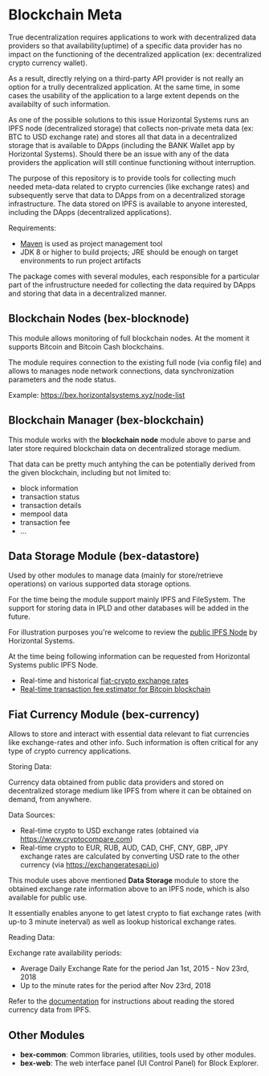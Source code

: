 # Blockchain Meta

True decentralization requires applications to work with decentralized data providers so that availability(uptime) of a specific data provider has no impact on the functioning of the decentralized application (ex: decentralized crypto currency wallet).

As a result, directly relying on a third-party API provider is not really an option for a trully decentralized application. At the same time, in some cases the usability of the application to a large extent depends on the availabilty of such information.

As one of the possible solutions to this issue Horizontal Systems runs an IPFS node (decentralized storage) that collects non-private meta data (ex: BTC to USD exchange rate) and stores all that data in a decentralized storage that is available to  DApps (including the BANK Wallet app by Horizontal Systems). Should there be an issue with any of the data providers the application will still continue functioning without interruption.

The purpose of this repository is to provide tools for collecting much needed meta-data related to crypto currencies (like exchange rates) and subsequently serve that data to DApps from on a decentralized storage infrastructure. The data stored on IPFS is available to anyone interested, including the DApps (decentralized applications). 

Requirements:

- [Maven](http://maven.apache.org/) is used as project management tool
- JDK 8 or higher to build projects; JRE should be enough on target environments to run project artifacts

The package comes with several modules, each responsible for a particular part of the infrustructure needed for collecting the data required by DApps and storing that data in a decentralized manner.

## Blockchain Nodes (bex-blocknode)

This module allows monitoring of full blockchain nodes. At the moment it supports Bitcoin and Bitcoin Cash blockchains.

The module requires connection to the existing full node (via config file) and allows to manages node network connections, data synchronization parameters and the node status.

Example: https://bex.horizontalsystems.xyz/node-list
        
## Blockchain Manager (bex-blockchain)

This module works with the **blockchain node** module above to parse and later store required blockchain data on decentralized storage medium. 

That data can be pretty much antyhing the can be potentially derived from the given blockchain, including but not limited to:

- block information
- transaction status
- transaction details
- mempool data
- transaction fee
- ...

## Data Storage Module (bex-datastore)

Used by other modules to manage data (mainly for store/retrieve operations) on various supported data storage options. 

For the time being the module support mainly IPFS and FileSystem. The support for storing data in IPLD and other databases will be added in the future.

For illustration purposes you're welcome to review the [public IPFS Node](https://ipfs.horizontalsystems.xyz/ipns/Qmd4Gv2YVPqs6dmSy1XEq7pQRSgLihqYKL2JjK7DMUFPVz/io-hs/data/docs/block-explorer/index.html) by Horizontal Systems.

At the time being following information can be requested from Horizontal Systems public IPFS Node.

- Real-time and historical [fiat-crypto exchange rates](https://ipfs.horizontalsystems.xyz/ipns/Qmd4Gv2YVPqs6dmSy1XEq7pQRSgLihqYKL2JjK7DMUFPVz/io-hs/data/docs/block-explorer/bex-currency.html)
- [Real-time transaction fee estimator for Bitcoin blockchain](https://ipfs.horizontalsystems.xyz/ipns/Qmd4Gv2YVPqs6dmSy1XEq7pQRSgLihqYKL2JjK7DMUFPVz/io-hs/data/docs/block-explorer/bex-blockchain-fee.html)
 
## Fiat Currency Module (bex-currency)

Allows to store and interact with essential data relevant to fiat currencies like exchange-rates and other info. Such information is often critical for any type of crypto currency applications.

Storing Data:

Currency data obtained from public data providers and stored on decentralized storage medium like IPFS from where it can be obtained on demand, from anywhere.

Data Sources:

- Real-time crypto to USD exchange rates (obtained via https://www.cryptocompare.com)
- Real-time crypto to EUR, RUB, AUD, CAD, CHF, CNY, GBP, JPY exchange rates are calculated by converting USD rate to the other currency (via https://exchangeratesapi.io)

This module uses above mentioned **Data Storage** module to store the obtained exchange rate information above to an IPFS node, which is also available for public use. 

It essentially enables anyone to get latest crypto to fiat exchange rates (with up-to 3 minute ineterval) as well as lookup historical exchange rates.

Reading Data:

Exchange rate availability periods:

- Average Daily Exchange Rate for the period Jan 1st, 2015 - Nov 23rd, 2018
- Up to the minute rates for the period after Nov 23rd, 2018

Refer to the [documentation](https://ipfs.horizontalsystems.xyz/ipns/Qmd4Gv2YVPqs6dmSy1XEq7pQRSgLihqYKL2JjK7DMUFPVz/io-hs/data/docs/block-explorer/bex-currency.html) for instructions about reading the stored currency data from IPFS.
  
## Other Modules
  
- **bex-common**: Common libraries, utilities, tools used by other modules.   
- **bex-web**: The web interface panel (UI Control Panel) for Block Explorer.
